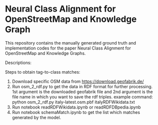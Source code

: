 # Neural Class Alignment for OpenStreetMap and Knowledge Graph
This repository contains the manually generated ground truth and implementation codes for the paper Neural Class Alignment for OpenStreetMap and Knowledge Graphs.

Descriptions:

Steps to obtain tag-to-class matches:

1. Download specific OSM data from https://download.geofabrik.de/ 
2. Run osm_2_rdf.py to get the data in RDF format for further processing. 1st argument is the downloaded geofabrik file and 2nd argument is the file name in which you want to save the rdf triples.
   example command: python osm_2_rdf.py italy-latest.osm.pbf italyRDFWikidata.txt
3. Run notebook readRDFWikidata.ipynb or readRDFDBpedia.ipynb
4. Run notebook schemaMatch.ipynb to get the list which matches generated by the model.
